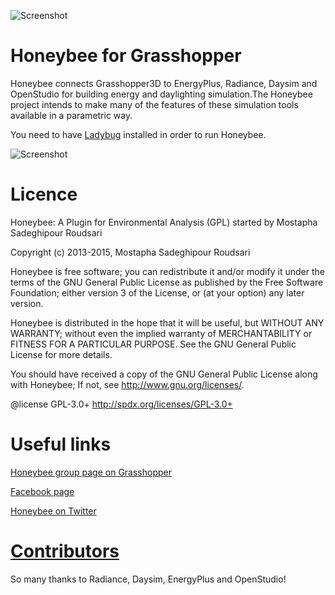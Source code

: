 ![Screenshot](http://api.ning.com/files/OsG-NixX39fgvBguMkfqhfQB8A6qoIOoishY-IJX5jjM5aTt7vHdO05*4SLN3rLPUVIksyARyzUIMt3w1gJPlWA3aO-DlMvQ/Merged_Icons_2.png?width=200)

Honeybee for Grasshopper
========================================
Honeybee connects Grasshopper3D to EnergyPlus, Radiance, Daysim and OpenStudio for building energy and daylighting simulation.The Honeybee project intends to make many of the features of these simulation tools available in a parametric way.

You need to have [Ladybug](https://github.com/mostaphaRoudsari/Ladybug) installed in order to run Honeybee.

![Screenshot](http://api.ning.com/files/n6JmThHrsca01EgtclZq-1juc3rkqHwBRDnTZKSn2xbRbec6mv3mUXqgsEXLZoshKBGDh0V31b0HriMS0IwvAe1DSfuBLFL7/IBPSANYCPresentationLadybugHoneybee2.png?width=1200)

Licence
========================================
Honeybee: A Plugin for Environmental Analysis (GPL) started by Mostapha Sadeghipour Roudsari
 
Copyright (c) 2013-2015, Mostapha Sadeghipour Roudsari

Honeybee is free software; you can redistribute it and/or modify it under the terms of the GNU General Public License as published by the Free Software Foundation; either version 3 of the License, or (at your option) any later version. 
 
Honeybee is distributed in the hope that it will be useful, but WITHOUT ANY WARRANTY; without even the implied warranty of MERCHANTABILITY or FITNESS FOR A PARTICULAR PURPOSE. See the GNU General Public License for more details.
 
You should have received a copy of the GNU General Public License along with Honeybee; If not, see <http://www.gnu.org/licenses/>.
 
@license GPL-3.0+ <http://spdx.org/licenses/GPL-3.0+>


Useful links
========================================
[Honeybee group page on Grasshopper](http://www.grasshopper3d.com/group/ladybug)

[Facebook page](https://www.facebook.com/LadybugTools)

[Honeybee on Twitter](https://www.twitter.com/ladybug_tool)

[Contributors](https://github.com/mostaphaRoudsari/honeybee/graphs/contributors)
========================================

So many thanks to Radiance, Daysim, EnergyPlus and OpenStudio!
